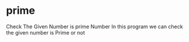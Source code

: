 # prime
Check The Given Number is prime Number
In this program we can check the given number is Prime or not
